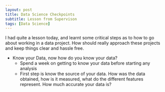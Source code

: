 ```yaml
---
layout: post
title: Data Science Checkpoints
subtitle: Lesson from Supervison
tags: [Data Science]
---
```


I had quite a lesson today, and learnt some critical steps as to how to go about working in a data project. How should really approach these projects and keep things clear and hassle free. 

* Know your Data, now how do you know your data?
  * Spend a week on getting to know your data before starting any analysis
  * First step is know the source of your data. How was the data obtained, how is it measured, what do the different features represent. How much accurate your data is?
  
